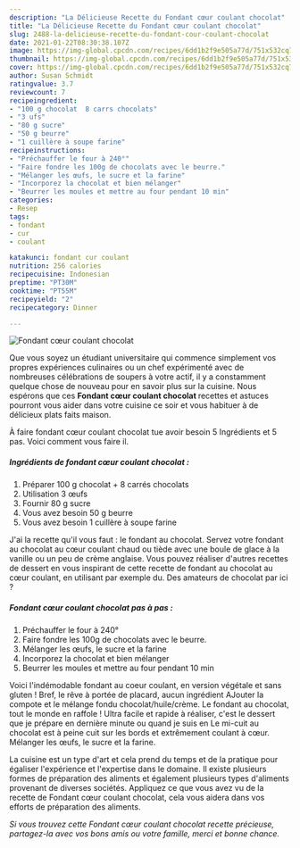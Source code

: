 ```yaml
---
description: "La Délicieuse Recette du Fondant cœur coulant chocolat"
title: "La Délicieuse Recette du Fondant cœur coulant chocolat"
slug: 2488-la-delicieuse-recette-du-fondant-cour-coulant-chocolat
date: 2021-01-22T08:30:38.107Z
image: https://img-global.cpcdn.com/recipes/6dd1b2f9e505a77d/751x532cq70/fondant-coeur-coulant-chocolat-photo-principale-de-la-recette.jpg
thumbnail: https://img-global.cpcdn.com/recipes/6dd1b2f9e505a77d/751x532cq70/fondant-coeur-coulant-chocolat-photo-principale-de-la-recette.jpg
cover: https://img-global.cpcdn.com/recipes/6dd1b2f9e505a77d/751x532cq70/fondant-coeur-coulant-chocolat-photo-principale-de-la-recette.jpg
author: Susan Schmidt
ratingvalue: 3.7
reviewcount: 7
recipeingredient:
- "100 g chocolat  8 carrs chocolats"
- "3 ufs"
- "80 g sucre"
- "50 g beurre"
- "1 cuillère à soupe farine"
recipeinstructions:
- "Préchauffer le four à 240°"
- "Faire fondre les 100g de chocolats avec le beurre."
- "Mélanger les œufs, le sucre et la farine"
- "Incorporez la chocolat et bien mélanger"
- "Beurrer les moules et mettre au four pendant 10 min"
categories:
- Resep
tags:
- fondant
- cur
- coulant

katakunci: fondant cur coulant 
nutrition: 256 calories
recipecuisine: Indonesian
preptime: "PT30M"
cooktime: "PT55M"
recipeyield: "2"
recipecategory: Dinner

---
```



![Fondant cœur coulant chocolat](https://img-global.cpcdn.com/recipes/6dd1b2f9e505a77d/751x532cq70/fondant-coeur-coulant-chocolat-photo-principale-de-la-recette.jpg)

Que vous soyez un étudiant universitaire qui commence simplement vos propres expériences culinaires ou un chef expérimenté avec de nombreuses célébrations de soupers à votre actif, il y a constamment quelque chose de nouveau pour en savoir plus sur la cuisine. Nous espérons que ces <strong> Fondant cœur coulant chocolat </strong> recettes et astuces pourront vous aider dans votre cuisine ce soir et vous habituer à de délicieux plats faits maison.

<!--inarticleads1-->

À faire fondant cœur coulant chocolat tue avoir besoin 5 Ingrédients et 5 pas. Voici comment vous faire il.

##### Ingrédients de fondant cœur coulant chocolat :

1. Préparer 100 g chocolat + 8 carrés chocolats
1. Utilisation 3 œufs
1. Fournir 80 g sucre
1. Vous avez besoin 50 g beurre
1. Vous avez besoin 1 cuillère à soupe farine


J&#39;ai la recette qu&#39;il vous faut : le fondant au chocolat. Servez votre fondant au chocolat au cœur coulant chaud ou tiède avec une boule de glace à la vanille ou un peu de crème anglaise. Vous pouvez réaliser d&#39;autres recettes de dessert en vous inspirant de cette recette de fondant au chocolat au cœur coulant, en utilisant par exemple du. Des amateurs de chocolat par ici ? 

<!--inarticleads2-->

##### Fondant cœur coulant chocolat pas à pas :

1. Préchauffer le four à 240°
1. Faire fondre les 100g de chocolats avec le beurre.
1. Mélanger les œufs, le sucre et la farine
1. Incorporez la chocolat et bien mélanger
1. Beurrer les moules et mettre au four pendant 10 min


Voici l&#39;indémodable fondant au coeur coulant, en version végétale et sans gluten ! Bref, le rêve à portée de placard, aucun ingrédient AJouter la compote et le mélange fondu chocolat/huile/crème. Le fondant au chocolat, tout le monde en raffole ! Ultra facile et rapide à réaliser, c&#39;est le dessert que je prépare en dernière minute ou quand je suis en Le mi-cuit au chocolat est à peine cuit sur les bords et extrêmement coulant à cœur. Mélanger les œufs, le sucre et la farine. 

<!--inarticleads1-->

<p>
La cuisine est un type d'art et cela prend du temps et de la pratique pour égaliser l'expérience et l'expertise dans le domaine. Il existe plusieurs formes de préparation des aliments et également plusieurs types d'aliments provenant de diverses sociétés. Appliquez ce que vous avez vu de la recette de Fondant cœur coulant chocolat, cela vous aidera dans vos efforts de préparation des aliments.
</p>

<p>
<i>Si vous trouvez cette Fondant cœur coulant chocolat recette précieuse, partagez-la avec vos bons amis ou votre famille, merci et bonne chance.</i>
</p>
